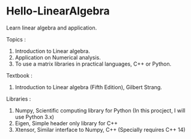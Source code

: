 # Hello-LinearAlgebra
Learn linear algebra and application.

Topics : 
1) Introduction to Linear algebra.
2) Application on Numerical analysis.
3) To use a matrix libraries in practical languages, C++ or Python.

Textbook :
1) Introduction to Linear algebra (Fifth Edition), Gilbert Strang.

Libraries :
1) Numpy, Scientific computing library for Python
   (In this procject, I will use Python 3.x)
2) Eigen, Simple header only library for C++
3) Xtensor, Similar interface to Numpy, C++
   (Specially requires C++ 14)
